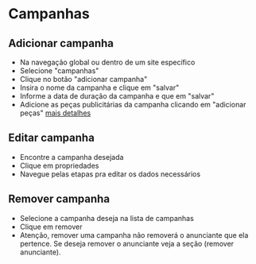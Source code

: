# Campanhas
## Adicionar campanha
* Na navegação global ou dentro de um site específico
* Selecione "campanhas"
* Clique no botão "adicionar campanha"
* Insira o nome da campanha e clique em "salvar"
* Informe a data de duração da campanha e que em "salvar"
* Adicione as peças publicitárias da campanha clicando em "adicionar peças" [mais detalhes](ads.md)

## Editar campanha
* Encontre a campanha desejada
* Clique em propriedades
* Navegue pelas etapas pra editar os dados necessários

## Remover campanha
* Selecione a campanha deseja na lista de campanhas
* Clique em remover
* Atenção, remover uma campanha não removerá o anunciante que ela pertence. Se deseja remover o anunciante veja a seção (remover anunciante).
